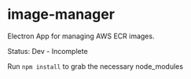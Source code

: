 # image-manager

Electron App for managing AWS ECR images.

Status:  Dev - Incomplete


Run `npm install` to grab the necessary node_modules